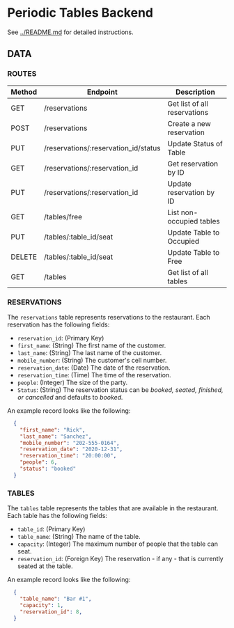 # Periodic Tables Backend

See [../README.md](../README.md) for detailed instructions.

## DATA
### ROUTES

| Method | Endpoint | Description |
|--|--|--|
|GET|/reservations|Get list of all reservations|
|POST|/reservations|Create a new reservation|
|PUT |/reservations/:reservation_id/status | Update Status of Table |
|GET|/reservations/:reservation_id|Get reservation by ID|
|PUT|/reservations/:reservation_id|Update reservation by ID|
|GET|/tables/free|List non-occupied tables|
|PUT|/tables/:table_id/seat|Update Table to Occupied|
|DELETE|/tables/:table_id/seat|Update Table to Free|
|GET|/tables|Get list of all tables|

### RESERVATIONS

The `reservations` table represents reservations to the restaurant. Each reservation has the following fields:

- `reservation_id`: (Primary Key)
- `first_name`: (String) The first name of the customer.
- `last_name`: (String) The last name of the customer.
- `mobile_number`: (String) The customer's cell number.
- `reservation_date`: (Date) The date of the reservation.
- `reservation_time`: (Time) The time of the reservation.
- `people`: (Integer) The size of the party.
- `Status`: (String) The reservation status can be _booked, seated, finished, or cancelled_ and defaults to _booked._

An example record looks like the following:

```json
  {
    "first_name": "Rick",
    "last_name": "Sanchez",
    "mobile_number": "202-555-0164",
    "reservation_date": "2020-12-31",
    "reservation_time": "20:00:00",
    "people": 6,
    "status": "booked"
  }
```

### TABLES

The `tables` table represents the tables that are available in the restaurant. Each table has the following fields:

- `table_id`: (Primary Key)
- `table_name`: (String) The name of the table.
- `capacity`: (Integer) The maximum number of people that the table can seat.
- `reservation_id`: (Foreign Key) The reservation - if any - that is currently seated at the table.

An example record looks like the following:

```json
  {
    "table_name": "Bar #1",
    "capacity": 1,
    "reservation_id": 8,
  }
```





